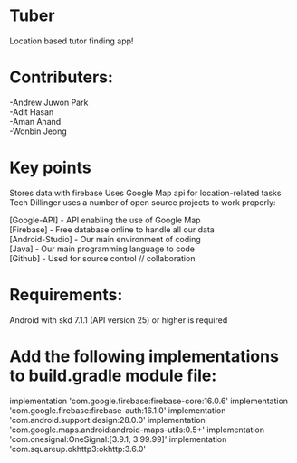 # Tuber
Location based tutor finding app!

# Contributers:

-Andrew Juwon Park   
-Adit Hasan  
-Aman Anand  
-Wonbin Jeong  



# Key points

Stores data with firebase
Uses Google Map api for location-related tasks
Tech
Dillinger uses a number of open source projects to work properly:

[Google-API] - API enabling the use of Google Map  
[Firebase] - Free database online to handle all our data  
[Android-Studio] - Our main environment of coding  
[Java] - Our main programming language to code  
[Github] - Used for source control // collaboration  

# Requirements:

 Android with skd 7.1.1 (API version 25) or higher is required

# Add the following implementations to build.gradle module file:

 implementation 'com.google.firebase:firebase-core:16.0.6'
 implementation 'com.google.firebase:firebase-auth:16.1.0'
 implementation 'com.android.support:design:28.0.0'
 implementation 'com.google.maps.android:android-maps-utils:0.5+'
 implementation 'com.onesignal:OneSignal:[3.9.1, 3.99.99]'
 implementation 'com.squareup.okhttp3:okhttp:3.6.0'
